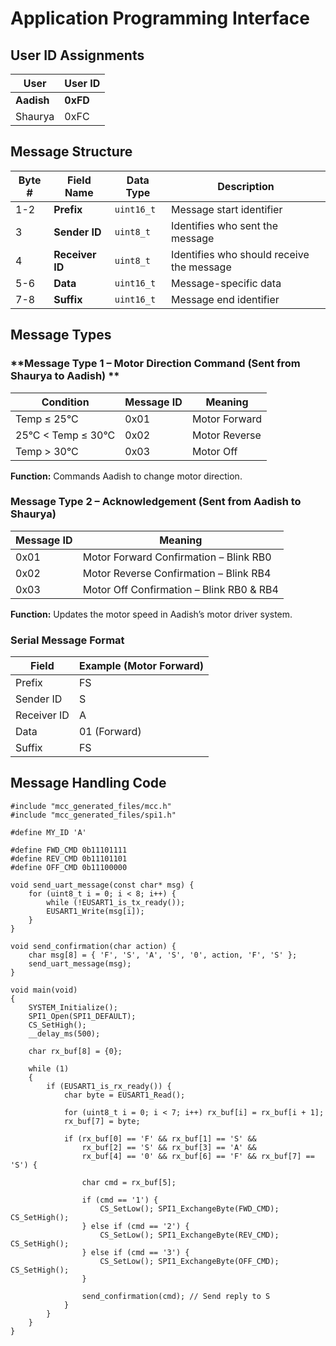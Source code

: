 # **Application Programming Interface**

## **User ID Assignments**

| User | User ID |
| ----- | ----- |
| **Aadish** | **0xFD** |
| Shaurya | 0xFC |

## **Message Structure**

| Byte \# | Field Name | Data Type | Description |
| ----- | ----- | ----- | ----- |
| 1-2 | **Prefix** | `uint16_t` | Message start identifier |
| 3 | **Sender ID** | `uint8_t` | Identifies who sent the message |
| 4 | **Receiver ID** | `uint8_t` | Identifies who should receive the message |
| 5-6 | **Data** | `uint16_t` | Message-specific data |
| 7-8 | **Suffix** | `uint16_t` | Message end identifier |

## **Message Types**

### **Message Type 1 – Motor Direction Command (Sent from Shaurya to Aadish) **

| Condition           | Message ID | Meaning        |
|---------------------|------------|----------------|
| Temp ≤ 25°C         | 0x01       | Motor Forward  |
| 25°C < Temp ≤ 30°C  | 0x02       | Motor Reverse  |
| Temp > 30°C         | 0x03       | Motor Off      |

**Function:** Commands Aadish to change motor direction.

### **Message Type 2 – Acknowledgement (Sent from Aadish to Shaurya)**

| Message ID | Meaning                                  |
|------------|-------------------------------------------|
| 0x01       | Motor Forward Confirmation – Blink RB0    |
| 0x02       | Motor Reverse Confirmation – Blink RB4    |
| 0x03       | Motor Off Confirmation – Blink RB0 & RB4  |

**Function:** Updates the motor speed in Aadish’s motor driver system.

### Serial Message Format

| Field        | Example (Motor Forward) |
|--------------|--------------------------|
| Prefix       | FS                       |
| Sender ID    | S                        |
| Receiver ID  | A                        |
| Data         | 01 (Forward)             |
| Suffix       | FS                       |

## **Message Handling Code**  
  
    #include "mcc_generated_files/mcc.h"
    #include "mcc_generated_files/spi1.h"
    
    #define MY_ID 'A'
    
    #define FWD_CMD 0b11101111
    #define REV_CMD 0b11101101
    #define OFF_CMD 0b11100000
    
    void send_uart_message(const char* msg) {
        for (uint8_t i = 0; i < 8; i++) {
            while (!EUSART1_is_tx_ready());
            EUSART1_Write(msg[i]);
        }
    }
    
    void send_confirmation(char action) {
        char msg[8] = { 'F', 'S', 'A', 'S', '0', action, 'F', 'S' };
        send_uart_message(msg);
    }
    
    void main(void)
    {
        SYSTEM_Initialize();
        SPI1_Open(SPI1_DEFAULT);
        CS_SetHigh();
        __delay_ms(500);
    
        char rx_buf[8] = {0};
    
        while (1)
        {
            if (EUSART1_is_rx_ready()) {
                char byte = EUSART1_Read();
    
                for (uint8_t i = 0; i < 7; i++) rx_buf[i] = rx_buf[i + 1];
                rx_buf[7] = byte;
    
                if (rx_buf[0] == 'F' && rx_buf[1] == 'S' &&
                    rx_buf[2] == 'S' && rx_buf[3] == 'A' &&
                    rx_buf[4] == '0' && rx_buf[6] == 'F' && rx_buf[7] == 'S') {
    
                    char cmd = rx_buf[5];
    
                    if (cmd == '1') {
                        CS_SetLow(); SPI1_ExchangeByte(FWD_CMD); CS_SetHigh();
                    } else if (cmd == '2') {
                        CS_SetLow(); SPI1_ExchangeByte(REV_CMD); CS_SetHigh();
                    } else if (cmd == '3') {
                        CS_SetLow(); SPI1_ExchangeByte(OFF_CMD); CS_SetHigh();
                    }
    
                    send_confirmation(cmd); // Send reply to S
                }
            }
        }
    }

